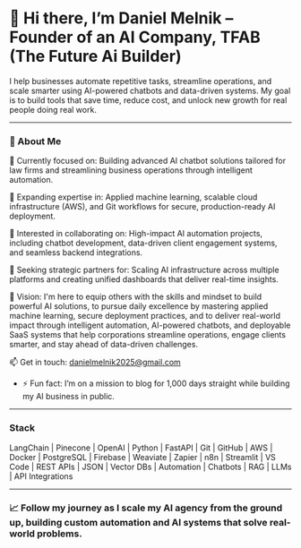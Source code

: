 # 👋 Hi there, I’m Daniel Melnik – Founder of an AI Company, TFAB (The Future Ai Builder)

I help businesses automate repetitive tasks, streamline operations, and scale smarter using AI-powered chatbots and data-driven systems. My goal is to build tools that save time, reduce cost, and unlock new growth for real people doing real work.

---

### 🚀 About Me

🔭 Currently focused on: Building advanced AI chatbot solutions tailored for law firms and streamlining business operations through intelligent automation.

🌱 Expanding expertise in: Applied machine learning, scalable cloud infrastructure (AWS), and Git workflows for secure, production-ready AI deployment.

👯 Interested in collaborating on: High-impact AI automation projects, including chatbot development, data-driven client engagement systems, and seamless backend integrations.

🤝 Seeking strategic partners for: Scaling AI infrastructure across multiple platforms and creating unified dashboards that deliver real-time insights.

💬 Vision: I'm here to equip others with the skills and mindset to build powerful AI solutions, to pursue daily excellence by mastering applied machine learning, secure deployment practices, and to deliver real-world impact through intelligent automation, AI-powered chatbots, and deployable SaaS systems that help corporations streamline operations, engage clients smarter, and stay ahead of data-driven challenges.

📫 Get in touch: danielmelnik2025@gmail.com

- ⚡ Fun fact: I’m on a mission to blog for 1,000 days straight while building my AI business in public.

---

### Stack
LangChain | Pinecone | OpenAI | Python | FastAPI | Git | GitHub | AWS | Docker | PostgreSQL | Firebase | Weaviate | Zapier | n8n | Streamlit | VS Code | REST APIs | JSON | Vector DBs | Automation | Chatbots | RAG | LLMs | API Integrations

---

### 📈 Follow my journey as I scale my AI agency from the ground up, building custom automation and AI systems that solve real-world problems.
